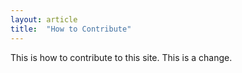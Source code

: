 ```yaml
---
layout: article
title:  "How to Contribute"
---
```

This is how to contribute to this site. This is  a change.
